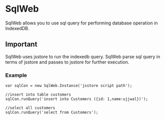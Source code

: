 # SqlWeb

SqlWeb allows you to use sql query for performing database operation in IndexedDB.

## Important
SqlWeb uses jsstore to run the indexedb query. SqlWeb parse sql query in terms of jsstore and passes to jsstore for further execution.

### Example

```
var sqlCon = new SqlWeb.Instance('jsstore script path');

//insert into table customers
sqlCon.runQuery('insert into Customers ({id: 1,name:ujjwal})');

//select all customers
sqlCon.runQuery('select from Customers');

```

